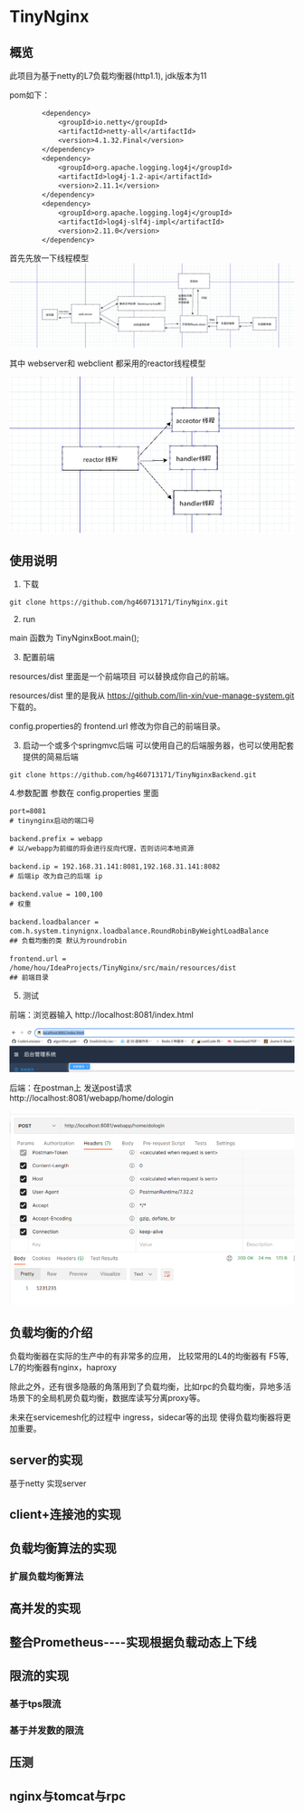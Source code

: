 # TinyNginx
## 概览
此项目为基于netty的L7负载均衡器(http1.1), jdk版本为11


pom如下：

```
        <dependency>
            <groupId>io.netty</groupId>
            <artifactId>netty-all</artifactId>
            <version>4.1.32.Final</version>
        </dependency>
        <dependency>
            <groupId>org.apache.logging.log4j</groupId>
            <artifactId>log4j-1.2-api</artifactId>
            <version>2.11.1</version>
        </dependency>
        <dependency>
            <groupId>org.apache.logging.log4j</groupId>
            <artifactId>log4j-slf4j-impl</artifactId>
            <version>2.11.0</version>
        </dependency>
```

首先先放一下线程模型
![1.png](static%2F1.png)


其中 webserver和 webclient 都采用的reactor线程模型


![2.png](static%2F2.png)

## 使用说明
1. 下载
```agsl
git clone https://github.com/hg460713171/TinyNginx.git
```
2. run

main 函数为 TinyNginxBoot.main();

3. 配置前端

resources/dist 里面是一个前端项目 可以替换成你自己的前端。

resources/dist 里的是我从 https://github.com/lin-xin/vue-manage-system.git 下载的。

config.properties的 frontend.url 修改为你自己的前端目录。

3. 启动一个或多个springmvc后端 
可以使用自己的后端服务器，也可以使用配套提供的简易后端
```
git clone https://github.com/hg460713171/TinyNginxBackend.git
```

4.参数配置 
参数在 config.properties 里面

```
port=8081  
# tinynginx启动的端口号

backend.prefix = webapp   
# 以/webapp为前缀的将会进行反向代理，否则访问本地资源

backend.ip = 192.168.31.141:8081,192.168.31.141:8082 
# 后端ip 改为自己的后端 ip

backend.value = 100,100 
# 权重

backend.loadbalancer = com.h.system.tinynignx.loadbalance.RoundRobinByWeightLoadBalance
## 负载均衡的类 默认为roundrobin 

frontend.url = /home/hou/IdeaProjects/TinyNginx/src/main/resources/dist 
## 前端目录
```

5. 测试

前端：浏览器输入 http://localhost:8081/index.html

![3.png](static%2F3.png)

后端：在postman上 发送post请求 http://localhost:8081/webapp/home/dologin 

![4.png](static%2F4.png)
## 负载均衡的介绍
负载均衡器在实际的生产中的有非常多的应用，
比较常用的L4的均衡器有 F5等, L7的均衡器有nginx，haproxy

除此之外，还有很多隐蔽的角落用到了负载均衡，比如rpc的负载均衡，异地多活场景下的全局机房负载均衡，数据库读写分离proxy等。

未来在servicemesh化的过程中 ingress，sidecar等的出现 使得负载均衡器将更加重要。 
## server的实现
基于netty 实现server 
## client+连接池的实现
## 负载均衡算法的实现
### 扩展负载均衡算法
## 高并发的实现
## 整合Prometheus----实现根据负载动态上下线
## 限流的实现
### 基于tps限流
### 基于并发数的限流
## 压测
## nginx与tomcat与rpc



  